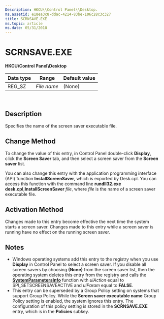 ```yaml
---
Description: HKCU\\Control Panel\\Desktop.
ms.assetid: e18ea3c8-ddac-4214-83be-106c28c3c327
title: SCRNSAVE.EXE
ms.topic: article
ms.date: 05/31/2018
---
```


# SCRNSAVE.EXE

**HKCU\\Control Panel\\Desktop**



| Data type | Range       | Default value |
|-----------|-------------|---------------|
| REG\_SZ   | *File name* | (None)        |



 

## Description

Specifies the name of the screen saver executable file.

## Change Method

To change the value of this entry, in Control Panel double-click **Display**, click the **Screen Saver** tab, and then select a screen saver from the **Screen saver** list.

You can also change this entry with the application programming interface (API) function **InstallScreenSaver**, which is exported by Desk.cpl. You can access this function with the command line **rundll32.exe desk.cpl,InstallScreenSaver** *file*, where *file* is the name of a screen saver executable file.

## Activation Method

Changes made to this entry become effective the next time the system starts a screen saver. Changes made to this entry while a screen saver is running have no effect on the running screen saver.

## Notes

-   Windows operating systems add this entry to the registry when you use **Display** in Control Panel to select a screen saver. If you disable all screen savers by choosing **(None)** from the screen saver list, then the operating system deletes this entry from the registry and calls the [**SystemParametersInfo**](https://msdn.microsoft.com/library/ms724947(v=VS.85).aspx) function with *uiAction* equal to SPI\_SETSCREENSAVEACTIVE and *uiParam* equal to **FALSE**.
-   This entry can be superseded by a Group Policy setting on systems that support Group Policy. While the **Screen saver executable name** Group Policy setting is enabled, the system ignores this entry. The configuration of this policy setting is stored in the **SCRNSAVE.EXE** entry, which is in the **Policies** subkey.

 

 




